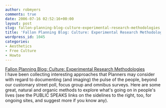 ```yaml
---
author: robmyers
comments: true
date: 2006-07-16 02:52:16+00:00
layout: post
slug: fallon-planning-blog-culture-experimental-research-methodologies
title: 'Fallon Planning Blog: Culture: Experimental Research Methodologies'
wordpress_id: 1045
categories:
- Aesthetics
- Free Culture
- Howto
---
```


[Fallon Planning Blog: Culture: Experimental Research Methodologies](http://fallontrendpoint.blogspot.com/2006/01/culture-experimental-research.html)  
I have been collecting interesting approaches that Planners may consider with regard to documenting (and imaging) the pulse of the people, beyond our customary street poll, focus group and omnibus surveys. Here are some great, natural and organic methods to explore what's going on in people's lives (see the PUBLIC SPEAKS links on the sidelines to the right, too, for ongoing sites, and suggest more if you know any).  


